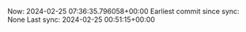 Now: 2024-02-25 07:36:35.796058+00:00 Earliest commit since sync: None Last sync: 2024-02-25 00:51:15+00:00
